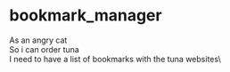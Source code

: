 # bookmark_manager

As an angry cat\
So i can order tuna\
I need to have a list of bookmarks with the tuna websites\ 
